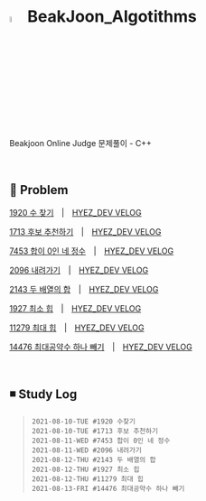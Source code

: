 # <img src = "https://user-images.githubusercontent.com/39453104/128810108-cb2a0435-5e77-4807-afd2-9a5b8aecfa7e.png" width = "5%"> BeakJoon_Algotithms
Beakjoon Online Judge 문제풀이 - C++

<br>

## 💬 Problem

  [1920 수 찾기](./1920_수찾기.cpp)　|　[HYEZ_DEV VELOG](https://velog.io/@hyez_dev/%EB%B0%B1%EC%A4%80-1920-%EC%88%98%EC%B0%BE%EA%B8%B0)
  
  [1713 후보 추천하기](./1713_후보추천하기.cpp)　|　[HYEZ_DEV VELOG](https://velog.io/@hyez_dev/%EB%B0%B1%EC%A4%80-1713-%ED%9B%84%EB%B3%B4-%EC%B6%94%EC%B2%9C%ED%95%98%EA%B8%B0-C)
  
  [7453 합이 0인 네 정수](./7453_합이0인네정수.cpp)　|　[HYEZ_DEV VELOG](https://velog.io/@hyez_dev/%EB%B0%B1%EC%A4%80-7453-%ED%95%A9%EC%9D%B4-0%EC%9D%B8-%EB%84%A4-%EC%A0%95%EC%88%98-C)
 
 [2096 내려가기](./2096_내려가기.cpp)　|　[HYEZ_DEV VELOG](https://velog.io/@hyez_dev/%EB%B0%B1%EC%A4%80-2096-%EB%82%B4%EB%A0%A4%EA%B0%80%EA%B8%B0-C)
 
 [2143 두 배열의 합](./2143_두배열의합.cpp)　|　[HYEZ_DEV VELOG](https://velog.io/@hyez_dev/%EB%B0%B1%EC%A4%80-2143-%EB%91%90-%EB%B0%B0%EC%97%B4%EC%9D%98-%ED%95%A9-C)
 
 [1927 최소 힙](./1927_최소힙.cpp)　|　[HYEZ_DEV VELOG](https://velog.io/@hyez_dev/%EB%B0%B1%EC%A4%80-1927-%EC%B5%9C%EC%86%8C-%ED%9E%99-C)
 
 [11279 최대 힙](./11279_최대힙.cpp)　|　[HYEZ_DEV VELOG](https://velog.io/@hyez_dev/%EB%B0%B1%EC%A4%80-11279-%EC%B5%9C%EB%8C%80-%ED%9E%99-C)
 
 [14476 최대공약수 하나 빼기](./14476_최대공약수하나빼기.cpp)　|　[HYEZ_DEV VELOG](https://velog.io/@hyez_dev/%EB%B0%B1%EC%A4%80-14476-%EC%B5%9C%EB%8C%80%EA%B3%B5%EC%95%BD%EC%88%98-%ED%95%98%EB%82%98-%EB%B9%BC%EA%B8%B0-C)
 
<br>

## ◾ Study Log
> ```
> 2021-08-10-TUE #1920 수찾기
> 2021-08-10-TUE #1713 후보 추천하기
> 2021-08-11-WED #7453 합이 0인 네 정수
> 2021-08-11-WED #2096 내려가기
> 2021-08-12-THU #2143 두 배열의 합
> 2021-08-12-THU #1927 최소 힙
> 2021-08-12-THU #11279 최대 힙
> 2021-08-13-FRI #14476 최대공약수 하나 빼기
> ```
